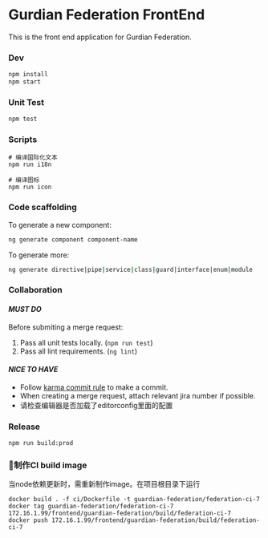 # Gurdian Federation FrontEnd

This is the front end application for Gurdian Federation.

### Dev
```bash
npm install 
npm start
```

### Unit Test
```bash
npm test
```

### Scripts
```
# 编译国际化文本
npm run i18n

# 编译图标
npm run icon
```

### Code scaffolding
To generate a new component: 
```bash
ng generate component component-name
```
To generate more:
```bash
ng generate directive|pipe|service|class|guard|interface|enum|module
```

### Collaboration
#### _MUST DO_
Before submiting a merge request:
1. Pass all unit tests locally. (`npm run test`)
2. Pass all lint requirements. (`ng lint`)

#### _NICE TO HAVE_
- Follow [karma commit rule](http://karma-runner.github.io/0.10/dev/git-commit-msg.html) to make a commit. <br>
- When creating a merge request, attach relevant jira number if possible.<br>
- 请检查编辑器是否加载了editorconfig里面的配置

### Release

```bash
npm run build:prod
```

### 制作CI build image

当node依赖更新时，需重新制作image。在项目根目录下运行

```
docker build . -f ci/Dockerfile -t guardian-federation/federation-ci-7
docker tag guardian-federation/federation-ci-7 172.16.1.99/frontend/guardian-federation/build/federation-ci-7
docker push 172.16.1.99/frontend/guardian-federation/build/federation-ci-7
```

